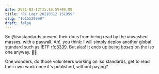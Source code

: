 ```yaml
---
date: 2021-03-12T15:19:59+09:00
title: "RC Logr 20210312 151959"
slug: "1615529999"
draft: false
---
```


So @isostandards prevent their docs from being read by the unwashed masses, with a paywall. Ah!, you think: I will simply deploy another global standard such as IETF [rfc3339](https://tools.ietf.org/html/rfc3339). But alas! It ends up being _based_ on the iso one anyway. 🤷‍♂️

One wonders, do those volunteers working on iso standards, get to read their own work once it's published, without paying? 
